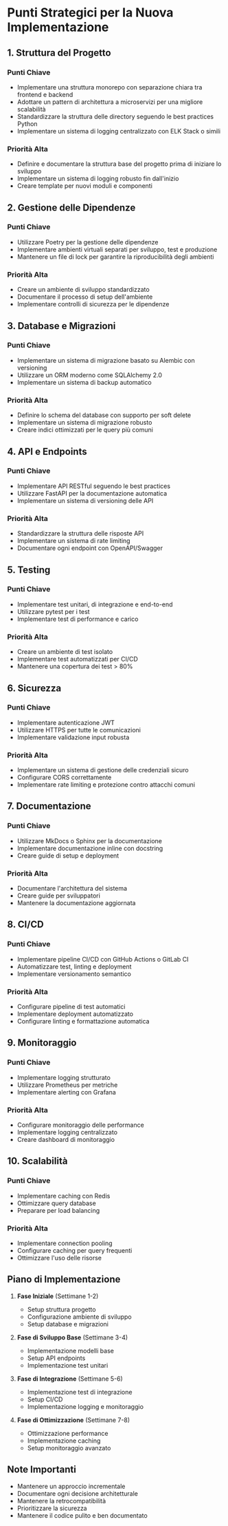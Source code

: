 # Punti Strategici per la Nuova Implementazione

## 1. Struttura del Progetto
### Punti Chiave
- Implementare una struttura monorepo con separazione chiara tra frontend e backend
- Adottare un pattern di architettura a microservizi per una migliore scalabilità
- Standardizzare la struttura delle directory seguendo le best practices Python
- Implementare un sistema di logging centralizzato con ELK Stack o simili

### Priorità Alta
- Definire e documentare la struttura base del progetto prima di iniziare lo sviluppo
- Implementare un sistema di logging robusto fin dall'inizio
- Creare template per nuovi moduli e componenti

## 2. Gestione delle Dipendenze
### Punti Chiave
- Utilizzare Poetry per la gestione delle dipendenze
- Implementare ambienti virtuali separati per sviluppo, test e produzione
- Mantenere un file di lock per garantire la riproducibilità degli ambienti

### Priorità Alta
- Creare un ambiente di sviluppo standardizzato
- Documentare il processo di setup dell'ambiente
- Implementare controlli di sicurezza per le dipendenze

## 3. Database e Migrazioni
### Punti Chiave
- Implementare un sistema di migrazione basato su Alembic con versioning
- Utilizzare un ORM moderno come SQLAlchemy 2.0
- Implementare un sistema di backup automatico

### Priorità Alta
- Definire lo schema del database con supporto per soft delete
- Implementare un sistema di migrazione robusto
- Creare indici ottimizzati per le query più comuni

## 4. API e Endpoints
### Punti Chiave
- Implementare API RESTful seguendo le best practices
- Utilizzare FastAPI per la documentazione automatica
- Implementare un sistema di versioning delle API

### Priorità Alta
- Standardizzare la struttura delle risposte API
- Implementare un sistema di rate limiting
- Documentare ogni endpoint con OpenAPI/Swagger

## 5. Testing
### Punti Chiave
- Implementare test unitari, di integrazione e end-to-end
- Utilizzare pytest per i test
- Implementare test di performance e carico

### Priorità Alta
- Creare un ambiente di test isolato
- Implementare test automatizzati per CI/CD
- Mantenere una copertura dei test > 80%

## 6. Sicurezza
### Punti Chiave
- Implementare autenticazione JWT
- Utilizzare HTTPS per tutte le comunicazioni
- Implementare validazione input robusta

### Priorità Alta
- Implementare un sistema di gestione delle credenziali sicuro
- Configurare CORS correttamente
- Implementare rate limiting e protezione contro attacchi comuni

## 7. Documentazione
### Punti Chiave
- Utilizzare MkDocs o Sphinx per la documentazione
- Implementare documentazione inline con docstring
- Creare guide di setup e deployment

### Priorità Alta
- Documentare l'architettura del sistema
- Creare guide per sviluppatori
- Mantenere la documentazione aggiornata

## 8. CI/CD
### Punti Chiave
- Implementare pipeline CI/CD con GitHub Actions o GitLab CI
- Automatizzare test, linting e deployment
- Implementare versionamento semantico

### Priorità Alta
- Configurare pipeline di test automatici
- Implementare deployment automatizzato
- Configurare linting e formattazione automatica

## 9. Monitoraggio
### Punti Chiave
- Implementare logging strutturato
- Utilizzare Prometheus per metriche
- Implementare alerting con Grafana

### Priorità Alta
- Configurare monitoraggio delle performance
- Implementare logging centralizzato
- Creare dashboard di monitoraggio

## 10. Scalabilità
### Punti Chiave
- Implementare caching con Redis
- Ottimizzare query database
- Preparare per load balancing

### Priorità Alta
- Implementare connection pooling
- Configurare caching per query frequenti
- Ottimizzare l'uso delle risorse

## Piano di Implementazione
1. **Fase Iniziale** (Settimane 1-2)
   - Setup struttura progetto
   - Configurazione ambiente di sviluppo
   - Setup database e migrazioni

2. **Fase di Sviluppo Base** (Settimane 3-4)
   - Implementazione modelli base
   - Setup API endpoints
   - Implementazione test unitari

3. **Fase di Integrazione** (Settimane 5-6)
   - Implementazione test di integrazione
   - Setup CI/CD
   - Implementazione logging e monitoraggio

4. **Fase di Ottimizzazione** (Settimane 7-8)
   - Ottimizzazione performance
   - Implementazione caching
   - Setup monitoraggio avanzato

## Note Importanti
- Mantenere un approccio incrementale
- Documentare ogni decisione architetturale
- Mantenere la retrocompatibilità
- Prioritizzare la sicurezza
- Mantenere il codice pulito e ben documentato 